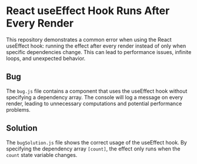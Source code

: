 # React useEffect Hook Runs After Every Render

This repository demonstrates a common error when using the React useEffect hook: running the effect after every render instead of only when specific dependencies change. This can lead to performance issues, infinite loops, and unexpected behavior.

## Bug

The `bug.js` file contains a component that uses the useEffect hook without specifying a dependency array.  The console will log a message on every render, leading to unnecessary computations and potential performance problems.

## Solution

The `bugSolution.js` file shows the correct usage of the useEffect hook.  By specifying the dependency array `[count]`, the effect only runs when the `count` state variable changes.